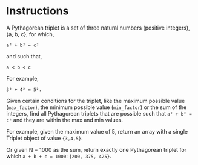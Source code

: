 # Instructions

A Pythagorean triplet is a set of three natural numbers (positive integers), {a, b, c}, for which,

```text
a² + b² = c²
```

and such that,

```text
a < b < c
```

For example,

```text
3² + 4² = 5².
```

Given certain conditions for the triplet, like the maximum possible value (`max_factor`), the minimum possible value (`min_factor`) or the sum of the integers, find all Pythagorean triplets that are possible such that `a² + b² = c²` and they are within the max and min values. 

For example, given the maximum value of 5, return an array with a single Triplet object of value `{3,4,5}`. 

Or given  N = 1000 as the sum, return exactly one Pythagorean triplet for which `a + b + c = 1000`: `{200, 375, 425}`.
